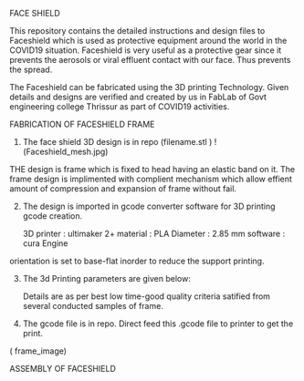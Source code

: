 ﻿FACE SHIELD

This repository contains the detailed instructions and design files to Faceshield which is used as protective equipment around the world in the COVID19 situation.
Faceshield is very useful as a protective gear since it prevents the aerosols or viral effluent contact with our face. Thus prevents the spread.

The Faceshield can be fabricated using the 3D printing Technology.
Given details and designs are verified and created by us in FabLab of Govt engineering college Thrissur as part of COVID19 activities. 




FABRICATION OF FACESHIELD FRAME

1. The face shield 3D design is in repo (filename.stl )
!(Faceshield_mesh.jpg)



THE design is frame which is fixed to head having an elastic band on it. The frame design is implimented with complient mechanism which allow effient amount of compression and expansion of frame without fail.




2. The design is imported in gcode converter software for 3D printing gcode creation.

    3D printer : ultimaker 2+
    material   : PLA
    Diameter   : 2.85 mm
    software   : cura Engine


orientation is set to base-flat inorder to reduce the support printing.



3. The 3d Printing parameters are given below:

   Details are as per best low time-good quality criteria satified from several conducted samples of frame.

   
   





 
    

4. The gcode file is in repo. Direct feed this .gcode file to printer to get the print.

( frame_image)




ASSEMBLY OF FACESHIELD










